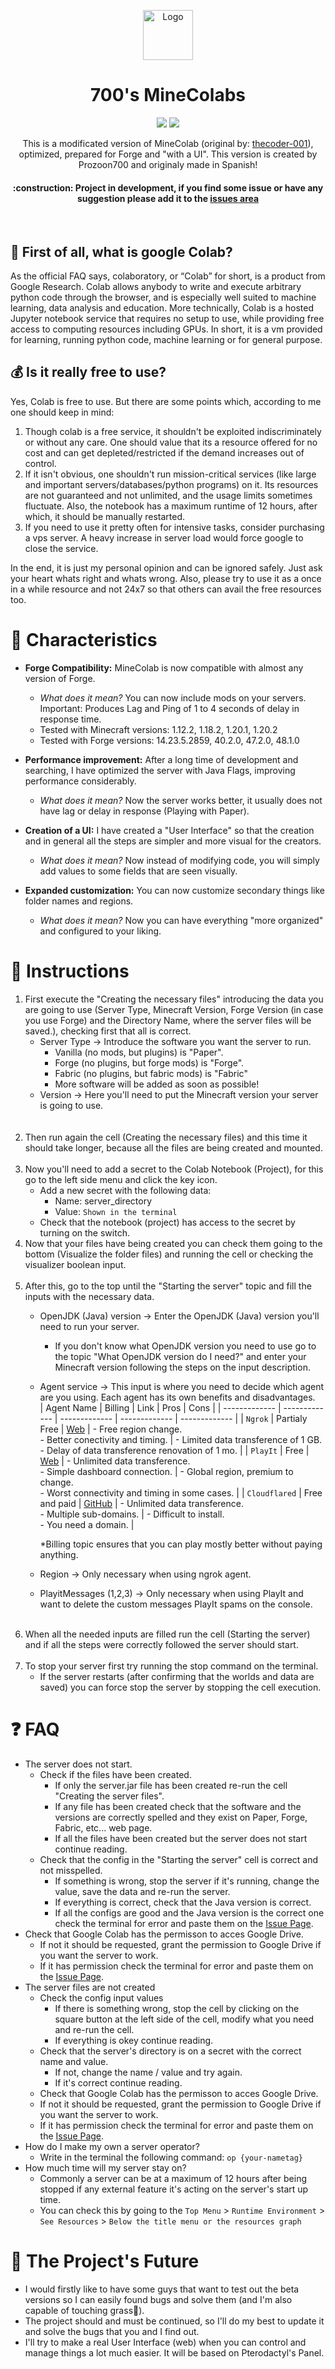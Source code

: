 <p align="center"><img src="https://github.com/thecoder-001/MineColab/blob/master/Logo.png" alt="Logo" height="80"/></p>
<h1 align="center">700's MineColabs</h1>
 <p align="center">
   <img src="https://img.shields.io/badge/STATUS-IN%20DEVELOPMENT-green">
   <img src="https://img.shields.io/github/stars/prozoon700?style=social">
</p>
<p align="center">
This is a modificated version of MineColab (original by: <a href="https://github.com/thecoder-001/MineColab">thecoder-001</a>), optimized, prepared for Forge and "with a UI".
This version is created by Prozoon700 and originaly made in Spanish!
</p>
<h4 align="center">
:construction: Project in development, if you find some issue or have any suggestion please add it to the <a href="https://github.com/Prozoon700/700s-MineColabs/issues">issues area</a>
</h4>

<br>

## :hear_no_evil:  First of all, what is google Colab?
As the official FAQ says, colaboratory, or “Colab” for short, is a product from Google Research. Colab allows anybody to write and execute arbitrary python code through the browser, and is especially well suited to machine learning, data analysis and education. More technically, Colab is a hosted Jupyter notebook service that requires no setup to use, while providing free access to computing resources including GPUs.
In short, it is a vm provided for learning, running python code, machine learning or for general purpose.
## :moneybag:  Is it really free to use?
Yes, Colab is free to use. But there are some points which, according to me one should keep in mind:
1. Though colab is a free service, it shouldn't be exploited indiscriminately or without any care. One should value that its a resource offered for no cost and can get depleted/restricted if the demand increases out of control.
2. If it isn't obvious, one shouldn't run mission-critical services (like large and important servers/databases/python programs) on it. Its resources are not guaranteed and not unlimited, and the usage limits sometimes fluctuate. Also, the notebook has a maximum runtime of 12 hours, after which, it should be manually restarted.
3. If you need to use it pretty often for intensive tasks, consider purchasing a vps server. A heavy increase in server load would force google to close the service.

In the end, it is just my personal opinion and can be ignored safely. Just ask your heart whats right and whats wrong. Also, please try to use it as a once in a while resource and not 24x7 so that others can avail the free resources too.

# :hammer: Characteristics
 - **Forge Compatibility:** MineColab is now compatible with almost any version of Forge.
   - *What does it mean?* You can now include mods on your servers. Important: Produces Lag and Ping of 1 to 4 seconds of delay in response time.
   - Tested with Minecraft versions: 1.12.2, 1.18.2, 1.20.1, 1.20.2
   - Tested with Forge versions: 14.23.5.2859, 40.2.0, 47.2.0, 48.1.0

 - **Performance improvement:** After a long time of development and searching, I have optimized the server with Java Flags, improving performance considerably.
   - *What does it mean?* Now the server works better, it usually does not have lag or delay in response (Playing with Paper).

 - **Creation of a UI:** I have created a "User Interface" so that the creation and in general all the steps are simpler and more visual for the creators.
   - *What does it mean?* Now instead of modifying code, you will simply add values ​​to some fields that are seen visually.

 - **Expanded customization:** You can now customize secondary things like folder names and regions.
   - *What does it mean?* Now you can have everything "more organized" and configured to your liking.

# :page_with_curl: Instructions
1. First execute the "Creating the necessary files" introducing the data you are going to use (Server Type, Minecraft Version, Forge Version (in case you use Forge) and the Directory Name, where the server files will be saved.), checking first that all is correct.
   <br>
   - Server Type -> Introduce the software you want the server to run.
     - Vanilla (no mods, but plugins) is "Paper".
     - Forge (no plugins, but forge mods) is "Forge".
     - Fabric (no plugins, but fabric mods) is "Fabric"
     - More software will be added as soon as possible!
   - Version -> Here you'll need to put the Minecraft version your server is going to use.
   <br>
   <br>
2. Then run again the cell (Creating the necessary files) and this time it should take longer, because all the files are being created and mounted.
   <br>
   <br>
3. Now you'll need to add a secret to the Colab Notebook (Project), for this go to the left side menu and click the key icon.
   - Add a new secret with the following data:
     - Name: server_directory
     - Value: `Shown in the terminal`
   - Check that the notebook (project) has access to the secret by turning on the switch.
5. Now that your files have being created you can check them going to the bottom (Visualize the folder files) and running the cell or checking the visualizer boolean input.
   <br>
   <br>
6. After this, go to the top until the "Starting the server" topic and fill the inputs with the necessary data.
   - OpenJDK (Java) version -> Enter the OpenJDK (Java) version you'll need to run your server.
     - If you don't know what OpenJDK version you need to use go to the topic "What OpenJDK version do I need?" and enter your Minecraft version following the steps on the input description.
   - Agent service -> This input is where you need to decide which agent are you using. Each agent has its own benefits and disadvantages.
     <br>
     | Agent Name  | Billing | Link | Pros | Cons |
     | ------------- | ------------- | ------------- | ------------- | ------------- |
     | `Ngrok`  | Partialy Free | [Web](https://ngrok.com)  | - Free region change. <br> - Better conectivity and timing.  | - Limited data transference of 1 GB. <br> - Delay of data transference renovation of 1 mo. |
     | `PlayIt`  | Free | [Web](https://playit.gg)  | - Unlimited data transference. <br> - Simple dashboard connection. | - Global region, premium to change. <br> - Worst connectivity and timing in some cases.  |
     | `Cloudflared` | Free and paid | [GitHub](https://github.com/cloudflare/cloudflared) | - Unlimited data transference. <br> - Multiple sub-domains. | - Difficult to install. <br> - You need a domain. |
     
      *Billing topic ensures that you can play mostly better without paying anything.
   - Region -> Only necessary when using ngrok agent.
   - PlayitMessages (1,2,3) -> Only necessary when using PlayIt and want to delete the custom messages PlayIt spams on the console.
   <br>
7. When all the needed inputs are filled run the cell (Starting the server) and if all the steps were correctly followed the server should start.
   <br>
   <br>
8. To stop your server first try running the stop command on the terminal.
   -  If the server restarts (after confirming that the worlds and data are saved) you can force stop the server by stopping the cell execution.

# :question: FAQ
- The server does not start.
  - Check if the files have been created.
    - If only the server.jar file has been created re-run the cell "Creating the server files".
    - If any file has been created check that the software and the versions are correctly spelled and they exist on Paper, Forge, Fabric, etc... web page.
    - If all the files have been created but the server does not start continue reading.
  - Check that the config in the "Starting the server" cell is correct and not misspelled.
    - If something is wrong, stop the server if it's running, change the value, save the data and re-run the server.
    - If everything is correct, check that the Java version is correct.
    - If all the configs are good and the Java version is the correct one check the terminal for error and paste them on the [Issue Page](https://github.com/Prozoon700/700s-MineColabs/issues).
 - Check that Google Colab has the permisson to acces Google Drive.
   - If not it should be requested, grant the permission to Google Drive if you want the server to work.
   - If it has permission check the terminal for error and paste them on the [Issue Page](https://github.com/Prozoon700/700s-MineColabs/issues).
- The server files are not created
  - Check the config input values
    - If there is something wrong, stop the cell by clicking on the square button at the left side of the cell, modify what you need and re-run the cell.
    - If everything is okey continue reading.
  - Check that the server's directory is on a secret with the correct name and value.
    - If not, change the name / value and try again.
    - If it's correct continue reading.
  - Check that Google Colab has the permisson to acces Google Drive.
   - If not it should be requested, grant the permission to Google Drive if you want the server to work.
   - If it has permission check the terminal for error and paste them on the [Issue Page](https://github.com/Prozoon700/700s-MineColabs/issues).
- How do I make my own a server operator?
  - Write in the terminal the following command: `op {your-nametag}`
- How much time will my server stay on?
  - Commonly a server can be at a maximum of 12 hours after being stopped if any external feature it's acting on the server's start up time.
  - You can check this by going to the `Top Menu` > `Runtime Environment` > `See Resources` > `Below the title menu or the resources graph`
# :crystal_ball: The Project's Future
- I would firstly like to have some guys that want to test out the beta versions so I can easily found bugs and solve them (and I'm also capable of touching grass🌿).
- The project should and must be continued, so I'll do my best to update it and solve the bugs that you and I find out.
- I'll try to make a real User Interface (web) when you can control and manage things a lot much easier. It will be based on Pterodactyl's Panel.
